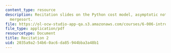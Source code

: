 ```yaml
---
content_type: resource
description: Recitation slides on the Python cost model, asymptotic notation, and
  mergesort.
file: https://ol-ocw-studio-app-qa.s3.amazonaws.com/courses/6-006-introduction-to-algorithms-spring-2008/2035a9a254b60ac6da85944bba3a48b1_recitation02.pdf
file_type: application/pdf
resourcetype: Document
title: Recitation 2
uid: 2035a9a2-54b6-0ac6-da85-944bba3a48b1
---
```

